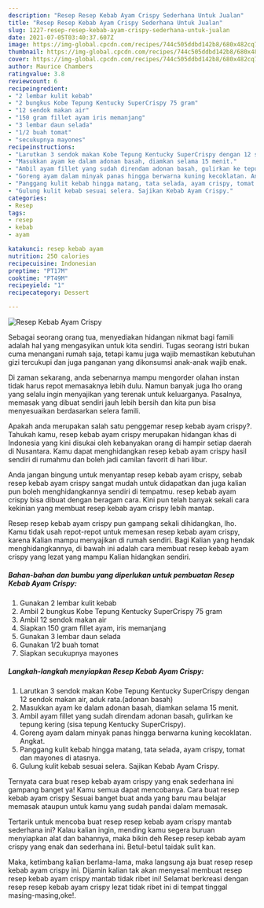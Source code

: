```yaml
---
description: "Resep Resep Kebab Ayam Crispy Sederhana Untuk Jualan"
title: "Resep Resep Kebab Ayam Crispy Sederhana Untuk Jualan"
slug: 1227-resep-resep-kebab-ayam-crispy-sederhana-untuk-jualan
date: 2021-07-05T03:40:37.607Z
image: https://img-global.cpcdn.com/recipes/744c505ddbd142b8/680x482cq70/resep-kebab-ayam-crispy-foto-resep-utama.jpg
thumbnail: https://img-global.cpcdn.com/recipes/744c505ddbd142b8/680x482cq70/resep-kebab-ayam-crispy-foto-resep-utama.jpg
cover: https://img-global.cpcdn.com/recipes/744c505ddbd142b8/680x482cq70/resep-kebab-ayam-crispy-foto-resep-utama.jpg
author: Maurice Chambers
ratingvalue: 3.8
reviewcount: 6
recipeingredient:
- "2 lembar kulit kebab"
- "2 bungkus Kobe Tepung Kentucky SuperCrispy 75 gram"
- "12 sendok makan air"
- "150 gram fillet ayam iris memanjang"
- "3 lembar daun selada"
- "1/2 buah tomat"
- "secukupnya mayones"
recipeinstructions:
- "Larutkan 3 sendok makan Kobe Tepung Kentucky SuperCrispy dengan 12 sendok makan air, aduk rata.(adonan basah)"
- "Masukkan ayam ke dalam adonan basah, diamkan selama 15 menit."
- "Ambil ayam fillet yang sudah direndam adonan basah, gulirkan ke tepung kering (sisa tepung Kentucky SuperCrispy)."
- "Goreng ayam dalam minyak panas hingga berwarna kuning kecoklatan. Angkat."
- "Panggang kulit kebab hingga matang, tata selada, ayam crispy, tomat dan mayones di atasnya."
- "Gulung kulit kebab sesuai selera. Sajikan Kebab Ayam Crispy."
categories:
- Resep
tags:
- resep
- kebab
- ayam

katakunci: resep kebab ayam 
nutrition: 250 calories
recipecuisine: Indonesian
preptime: "PT17M"
cooktime: "PT49M"
recipeyield: "1"
recipecategory: Dessert

---
```



![Resep Kebab Ayam Crispy](https://img-global.cpcdn.com/recipes/744c505ddbd142b8/680x482cq70/resep-kebab-ayam-crispy-foto-resep-utama.jpg)

Sebagai seorang orang tua, menyediakan hidangan nikmat bagi famili adalah hal yang mengasyikan untuk kita sendiri. Tugas seorang istri bukan cuma menangani rumah saja, tetapi kamu juga wajib memastikan kebutuhan gizi tercukupi dan juga panganan yang dikonsumsi anak-anak wajib enak.

Di zaman  sekarang, anda sebenarnya mampu mengorder olahan instan tidak harus repot memasaknya lebih dulu. Namun banyak juga lho orang yang selalu ingin menyajikan yang terenak untuk keluarganya. Pasalnya, memasak yang dibuat sendiri jauh lebih bersih dan kita pun bisa menyesuaikan berdasarkan selera famili. 



Apakah anda merupakan salah satu penggemar resep kebab ayam crispy?. Tahukah kamu, resep kebab ayam crispy merupakan hidangan khas di Indonesia yang kini disukai oleh kebanyakan orang di hampir setiap daerah di Nusantara. Kamu dapat menghidangkan resep kebab ayam crispy hasil sendiri di rumahmu dan boleh jadi camilan favorit di hari libur.

Anda jangan bingung untuk menyantap resep kebab ayam crispy, sebab resep kebab ayam crispy sangat mudah untuk didapatkan dan juga kalian pun boleh menghidangkannya sendiri di tempatmu. resep kebab ayam crispy bisa dibuat dengan beragam cara. Kini pun telah banyak sekali cara kekinian yang membuat resep kebab ayam crispy lebih mantap.

Resep resep kebab ayam crispy pun gampang sekali dihidangkan, lho. Kamu tidak usah repot-repot untuk memesan resep kebab ayam crispy, karena Kalian mampu menyajikan di rumah sendiri. Bagi Kalian yang hendak menghidangkannya, di bawah ini adalah cara membuat resep kebab ayam crispy yang lezat yang mampu Kalian hidangkan sendiri.

<!--inarticleads1-->

##### Bahan-bahan dan bumbu yang diperlukan untuk pembuatan Resep Kebab Ayam Crispy:

1. Gunakan 2 lembar kulit kebab
1. Ambil 2 bungkus Kobe Tepung Kentucky SuperCrispy 75 gram
1. Ambil 12 sendok makan air
1. Siapkan 150 gram fillet ayam, iris memanjang
1. Gunakan 3 lembar daun selada
1. Gunakan 1/2 buah tomat
1. Siapkan secukupnya mayones




<!--inarticleads2-->

##### Langkah-langkah menyiapkan Resep Kebab Ayam Crispy:

1. Larutkan 3 sendok makan Kobe Tepung Kentucky SuperCrispy dengan 12 sendok makan air, aduk rata.(adonan basah)
1. Masukkan ayam ke dalam adonan basah, diamkan selama 15 menit.
1. Ambil ayam fillet yang sudah direndam adonan basah, gulirkan ke tepung kering (sisa tepung Kentucky SuperCrispy).
1. Goreng ayam dalam minyak panas hingga berwarna kuning kecoklatan. Angkat.
1. Panggang kulit kebab hingga matang, tata selada, ayam crispy, tomat dan mayones di atasnya.
1. Gulung kulit kebab sesuai selera. Sajikan Kebab Ayam Crispy.




Ternyata cara buat resep kebab ayam crispy yang enak sederhana ini gampang banget ya! Kamu semua dapat mencobanya. Cara buat resep kebab ayam crispy Sesuai banget buat anda yang baru mau belajar memasak ataupun untuk kamu yang sudah pandai dalam memasak.

Tertarik untuk mencoba buat resep resep kebab ayam crispy mantab sederhana ini? Kalau kalian ingin, mending kamu segera buruan menyiapkan alat dan bahannya, maka bikin deh Resep resep kebab ayam crispy yang enak dan sederhana ini. Betul-betul taidak sulit kan. 

Maka, ketimbang kalian berlama-lama, maka langsung aja buat resep resep kebab ayam crispy ini. Dijamin kalian tak akan menyesal membuat resep resep kebab ayam crispy mantab tidak ribet ini! Selamat berkreasi dengan resep resep kebab ayam crispy lezat tidak ribet ini di tempat tinggal masing-masing,oke!.

